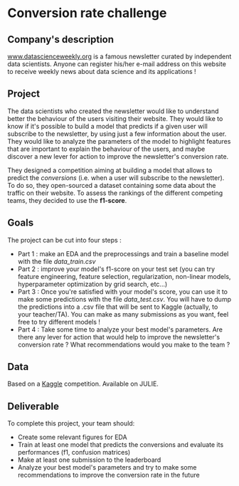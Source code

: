 # Conversion rate challenge 


## Company's description 

<a href="https://www.datascienceweekly.org/" target="_blank">www.datascienceweekly.org</a> is a famous newsletter curated by independent data scientists. Anyone can register his/her e-mail address on this website to receive weekly news about data science and its applications !


## Project

The data scientists who created the newsletter would like to understand better the behaviour of the users visiting their website. They would like to know if it's possible to build a model that predicts if a given user will subscribe to the newsletter, by using just a few information about the user. They would like to analyze the parameters of the model to highlight features that are important to explain the behaviour of the users, and maybe discover a new lever for action to improve the newsletter's conversion rate.

They designed a competition aiming at building a model that allows to predict the *conversions* (i.e. when a user will subscribe to the newsletter). To do so, they open-sourced a dataset containing some data about the traffic on their website. To assess the rankings of the different competing teams, they decided to use the **f1-score**.


## Goals

The project can be cut into four steps :

- Part 1 : make an EDA and the preprocessings and train a baseline model with the file *data_train.csv*
- Part 2 : improve your model's f1-score on your test set (you can try feature engineering, feature selection, regularization, non-linear models, hyperparameter optimization by grid search, etc...)
- Part 3 : Once you're satisfied with your model's score, you can use it to make some predictions with the file *data_test.csv*. You will have to dump the predictions into a .csv file that will be sent to Kaggle (actually, to your teacher/TA). You can make as many submissions as you want, feel free to try different models !
- Part 4 : Take some time to analyze your best model's parameters. Are there any lever for action that would help to improve the newsletter's conversion rate ? What recommendations would you make to the team ?


## Data

Based on a <a href="https://www.kaggle.com/" target="_blank">Kaggle</a> competition. Available on JULIE.


## Deliverable

To complete this project, your team should:

* Create some relevant figures for EDA
* Train at least one model that predicts the conversions and evaluate its performances (f1, confusion matrices)
* Make at least one submission to the leaderboard
* Analyze your best model's parameters and try to make some recommendations to improve the conversion rate in the future
